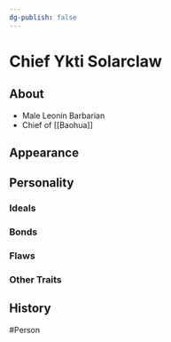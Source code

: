 ```yaml
---
dg-publish: false
---
```


# Chief Ykti Solarclaw
## About
- Male Leonin Barbarian
- Chief of [[Baohua]]

## Appearance


## Personality
### Ideals


### Bonds


### Flaws


### Other Traits


## History


#Person